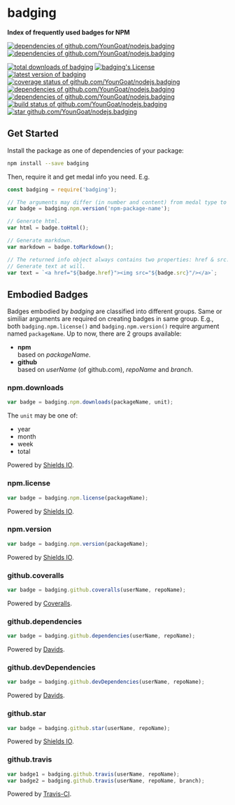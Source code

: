 #	badging
__Index of frequently used badges for NPM__

[![dependencies of github.com/YounGoat/nodejs.badging](https://david-dm.org/YounGoat/nodejs.badging/status.svg)](https://david-dm.org/YounGoat/nodejs.badging)
[![dependencies of github.com/YounGoat/nodejs.badging](https://david-dm.org/YounGoat/nodejs.badging/dev-status.svg)](https://david-dm.org/YounGoat/nodejs.badging?type=dev)

[![total downloads of badging](https://img.shields.io/npm/dt/badging.svg)](https://www.npmjs.com/package/badging)
[![badging's License](https://img.shields.io/npm/l/badging.svg)](https://www.npmjs.com/package/badging)
[![latest version of badging](https://img.shields.io/npm/v/badging.svg)](https://www.npmjs.com/package/badging)
[![coverage status of github.com/YounGoat/nodejs.badging](https://coveralls.io/repos/github/YounGoat/nodejs.badging/badge.svg?branch=master)](https://coveralls.io/github/YounGoat/nodejs.badging2?branch=master)
[![dependencies of github.com/YounGoat/nodejs.badging](https://david-dm.org/YounGoat/nodejs.badging/dev-status.svg)](https://david-dm.org/YounGoat/nodejs.badging)
[![dependencies of github.com/YounGoat/nodejs.badging](https://david-dm.org/YounGoat/nodejs.badging/status.svg)](https://david-dm.org/YounGoat/nodejs.badging?type=dev)
[![build status of github.com/YounGoat/nodejs.badging](https://travis-ci.org/YounGoat/nodejs.badging.svg?branch=master)](https://travis-ci.org/YounGoat/nodejs.badging)
[![star github.com/YounGoat/nodejs.badging](https://img.shields.io/github/stars/YounGoat/nodejs.badging.svg?style=social&label=Star)](https://github.com/YounGoat/nodejs.badging/stargazers)

##	Get Started

Install the package as one of dependencies of your package:

```bash
npm install --save badging
```

Then, require it and get medal info you need. E.g.

```javascript
const badging = require('badging');

// The arguments may differ (in number and content) from medal type to type.
var badge = badging.npm.version('npm-package-name');

// Generate html.
var html = badge.toHtml();

// Generate markdown.
var markdown = badge.toMarkdown();

// The returned info object always contains two properties: href & src.
// Generate text at will.
var text = `<a href="${badge.href}"><img src="${badge.src}"/></a>`;
```

##	Embodied Badges

Badges embodied by *badging* are classified into different groups. Same or similiar arguments are required on creating badges in same group. E.g., both `badging.npm.license()` and `badging.npm.version()` require argument named `packageName`. Up to now, there are 2 groups available:

*	__npm__  
	based on *packageName*.
*	__github__  
	based on *userName* (of github.com), *repoName* and *branch*.

###	npm.downloads

```javascript
var badge = badging.npm.downloads(packageName, unit);
```

The `unit` may be one of:  
*	year
*	month
*	week
*	total

Powered by [Shields IO](ttp://shields.io).

###	npm.license

```javascript
var badge = badging.npm.license(packageName);
```

Powered by [Shields IO](ttp://shields.io).

###	npm.version

```javascript
var badge = badging.npm.version(packageName);
```

Powered by [Shields IO](ttp://shields.io).

###	github.coveralls

```javascript
var badge = badging.github.coveralls(userName, repoName);
```

Powered by [Coveralls](https://coveralls.io).

###	github.dependencies

```javascript
var badge = badging.github.dependencies(userName, repoName);
```

Powered by [Davids](https://david-dm.org).

###	github.devDependencies

```javascript
var badge = badging.github.devDependencies(userName, repoName);
```

Powered by [Davids](https://david-dm.org).

###	github.star

```javascript
var badge = badging.github.star(userName, repoName);
```

Powered by [Shields IO](ttp://shields.io).

###	github.travis

```javascript
var badge1 = badging.github.travis(userName, repoName);
var badge2 = badging.github.travis(userName, repoName, branch);
```

Powered by [Travis-CI](https://travis-ci.org).
